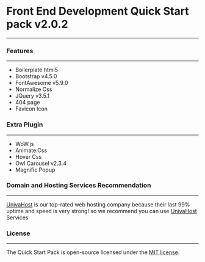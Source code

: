 # Front End Development Quick Start pack v2.0.2
---


### Features
--- 

* Boilerplate html5
* Bootstrap v4.5.0
* FontAwesome v5.9.0
* Normalize Css
* JQuery v3.5.1
* 404 page
* Favicon Icon

### Extra Plugin
---

* WoW.js
* Animate.Css
* Hover Css
* Owl Carousel v2.3.4
* Magnific Popup



### Domain and Hosting Services Recommendation
---
[UnivaHost](https://univahost.com) is our top-rated web hosting company because their last 99% uptime and speed is very strong! so we recommend you can use [UnivaHost](https://univahost.com) Services 



### License
---
The Quick Start Pack is open-source licensed under the  [MIT license](https://opensource.org/licenses/MIT).